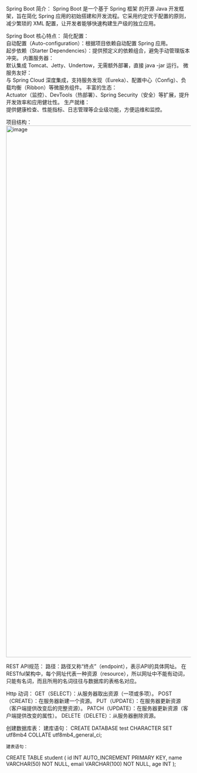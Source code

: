 Spring Boot 简介：
    Spring Boot 是一个基于 Spring 框架 的开源 Java 开发框架，旨在简化 Spring 应用的初始搭建和开发流程。它采用约定优于配置的原则，减少繁琐的 XML 配置，让开发者能够快速构建生产级的独立应用。  

Spring Boot 核心特点：
简化配置：  
自动配置（Auto-configuration）：根据项目依赖自动配置 Spring 应用。  
起步依赖（Starter Dependencies）：提供预定义的依赖组合，避免手动管理版本冲突。
内置服务器：  
默认集成 Tomcat、Jetty、Undertow，无需额外部署，直接 java -jar 运行。
微服务友好：  
与 Spring Cloud 深度集成，支持服务发现（Eureka）、配置中心（Config）、负载均衡（Ribbon）等微服务组件。
丰富的生态：  
Actuator（监控）、DevTools（热部署）、Spring Security（安全）等扩展，提升开发效率和应用健壮性。
生产就绪：  
提供健康检查、性能指标、日志管理等企业级功能，方便运维和监控。


项目结构：
<img width="1346" height="1444" alt="image" src="https://github.com/user-attachments/assets/8d9d0dfe-9946-440b-9534-44f38c15ab97" />


REST API规范：
    路径：路径又称“终点”（endpoint），表示API的具体网址。
        在RESTful架构中，每个网址代表一种资源（resource），所以网址中不能有动词，只能有名词，而且所用的名词往往与数据库的表格名对应。

Http 动词：
GET（SELECT）：从服务器取出资源（一项或多项）。
POST（CREATE）：在服务器新建一个资源。
PUT（UPDATE）：在服务器更新资源（客户端提供改变后的完整资源）。
PATCH（UPDATE）：在服务器更新资源（客户端提供改变的属性）。
DELETE（DELETE）：从服务器删除资源。

创建数据库表：
    建库语句：
CREATE DATABASE test
  CHARACTER SET utf8mb4
  COLLATE utf8mb4_general_ci;
  
    建表语句：
CREATE TABLE student (
  id INT AUTO_INCREMENT PRIMARY KEY,
  name VARCHAR(50) NOT NULL,
  email VARCHAR(100) NOT NULL,
  age INT
);
